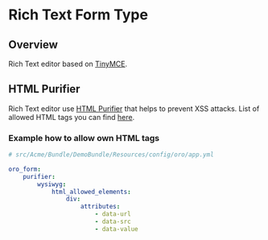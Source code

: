 # Rich Text Form Type

## Overview

Rich Text editor based on [TinyMCE](https://www.tinymce.com/).

## HTML Purifier

Rich Text editor use [HTML Purifier](http://htmlpurifier.org/) that helps to prevent XSS attacks.
List of allowed HTML tags you can find [here](../../config/oro/app.yml).

### Example how to allow own HTML tags

```yaml
# src/Acme/Bundle/DemoBundle/Resources/config/oro/app.yml

oro_form:
    purifier:
        wysiwyg:
            html_allowed_elements:
                div:
                    attributes:
                        - data-url
                        - data-src
                        - data-value
```
